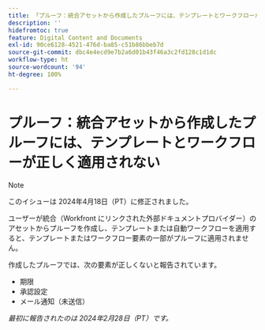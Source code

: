 ```yaml
---
title: 「プルーフ：統合アセットから作成したプルーフには、テンプレートとワークフローが正しく適用されない」
description: ''
hidefromtoc: true
feature: Digital Content and Documents
exl-id: 90ce6128-4521-476d-ba85-c51b86bbeb7d
source-git-commit: dbc4e4ecd9e7b2a6d01b43f46a3c2fd128c1d1dc
workflow-type: ht
source-wordcount: '94'
ht-degree: 100%

---
```


# プルーフ：統合アセットから作成したプルーフには、テンプレートとワークフローが正しく適用されない

>[!NOTE]
>
>このイシューは 2024年4月18日（PT）に修正されました。

ユーザーが統合（Workfront にリンクされた外部ドキュメントプロバイダー）のアセットからプルーフを作成し、テンプレートまたは自動ワークフローを適用すると、テンプレートまたはワークフロー要素の一部がプルーフに適用されません。

作成したプルーフでは、次の要素が正しくないと報告されています。

* 期限
* 承認設定
* メール通知（未送信）

_最初に報告されたのは 2024年2月28日（PT）です。_
